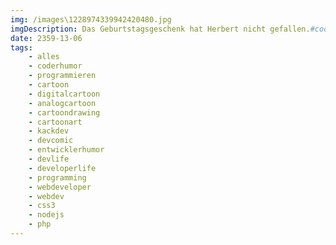```yaml
---
img: /images\1228974339942420480.jpg
imgDescription: Das Geburtstagsgeschenk hat Herbert nicht gefallen.#coderhumor #programmieren #cartoon #digitalcartoon #analogcartoon #cartoondrawing #cartoonart @JosefBiehler  #kackdev #devcomic #entwicklerhumor #devlife #developerlife #programming #webdeveloper #webdev #css3 #nodejs #php https://t.co/b5lklWee8z
date: 2359-13-06
tags: 
    - alles
    - coderhumor
    - programmieren
    - cartoon
    - digitalcartoon
    - analogcartoon
    - cartoondrawing
    - cartoonart
    - kackdev
    - devcomic
    - entwicklerhumor
    - devlife
    - developerlife
    - programming
    - webdeveloper
    - webdev
    - css3
    - nodejs
    - php
---
```

        